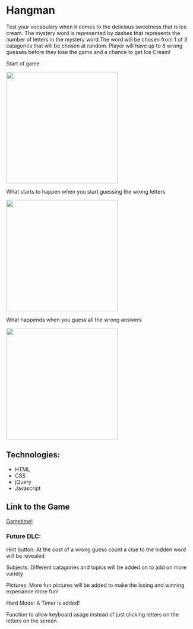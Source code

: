 <!--<Your game's title>: A description of your game. Background info of the game and screenshots are a nice touch.-->
# Hangman
Test your vocabulary when it comes to the delicious sweetness that is ice cream. The mystery word is represented by dashes that represents the number of letters in the mystery word.The word will be chosen from 1 of 3 catagories that will be chosen at random. Player will have up to 6 wrong guesses before they lose the game and a chance to get Ice Cream!

Start of game

<img src="http://i.imgur.com/4XLgY3V.png" width="300">

What starts to happen when you start guessing the wrong letters

<img src="http://i.imgur.com/ENSPV7H.png" width="300">

What happends when you guess all the wrong answers

<img src="http://i.imgur.com/XIysW09.png" width="300">
<!--<!--Technologies Used: List of the technologies used.-->

## Technologies:
* HTML 
* CSS
* jQuery 
* Javascript 

## Link to the Game

[Gametime!](https://kevin2le.github.io/Hangman/)

<!--Getting Started: Installation instructions. For your game, this section will include the link to your hosted game's site.
Next Steps: Unsolved problems and/or planned features.-->
### Future DLC:
Hint button: At the cost of a wrong guess count a clue to the hidden word will be revealed

Subjects: Different catagories and topics will be added on to add on more variety

Pictures: More fun pictures will be added to make the losing and winning experiance more fun!

Hard Mode: A Timer is added!

Function to allow keyboard usage instead of just clicking letters on the letters on the screen.